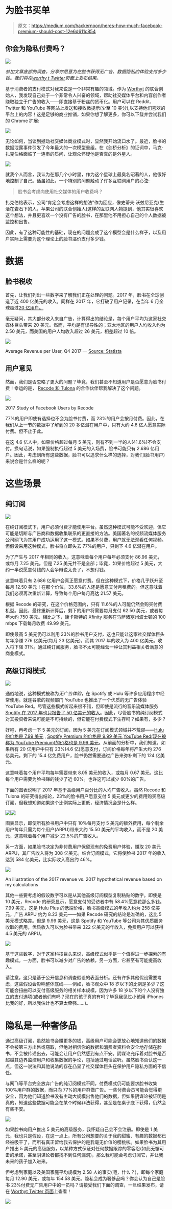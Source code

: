 # 为脸书买单

> 原文：<https://medium.com/hackernoon/heres-how-much-facebook-premium-should-cost-12e6d611c854>

## 你会为隐私付费吗？

![](img/7175aeacc07a757ea73b73fdf02344a4.png)

*参加文章底部的调查，分享你愿意为在脸书获得无广告、数据隐私的体验支付多少钱。我们将在*[*worthy t Twitter*](https://twitter.com/itsworthyt)*页面上发布结果。*

基于消费者的支付模式对我来说是一个非常有趣的领域。作为 [Worthyt](https://worthyt.io) 的联合创始人，我发现自己处于一个非常令人兴奋的领域，帮助社交媒体平台和内容创作者赚取独立于广告的收入——即直接基于粉丝的货币化。用户可以在 Reddit、Twitter 和 YouTube 等网站上发送和接收微提示(少至 10 美分),以支持他们喜欢的平台上的内容！这是足够的商业推销，如果你想了解更多，你可以下载并尝试我们的 Chrome 扩展:

[![](img/c56310f1a850e62f994ddd3b20a77b6b.png)](https://chrome.google.com/webstore/detail/worthyt/lajgggbpmllaalihlhkmohlfnmpcccon)

无论如何，当谈到撼动社交媒体商业模式时，显然我开始流口水了。最近，脸书的数据泄露事件引发了今年最大的一次模型重组。在《剑桥分析》的证词中，马克·扎克伯格面临了一连串的质问，让观众怀疑他是否真的是外星人。

![](img/84a55402ea343301fc1c1a64f18e3862.png)

就我个人而言，我认为在那几个小时里，作为这个星球上最臭名昭著的人，他很好地控制了自己。话虽如此，一个特别的问题触动了许多互联网用户的心弦:

> 脸书会考虑向使用社交媒体的用户收费吗？

扎克伯格表示，公司“肯定会考虑这样的想法”作为回应，像史蒂夫·沃兹尼亚克(生活在岩石下的人，苹果公司的联合创始人)这样的互联网人物提到，他其实很喜欢这个想法，并且更喜欢一个没有广告的脸书，在那里他不用担心自己的个人数据被监控和出售。

因此，有了这种可能性的基础，现在的问题变成了这个模型会是什么样子，以及用户实际上需要为这个理论上的脸书溢价支付多少钱。

# 数据

## 脸书税收

首先，让我们列出一些数字来了解我们正在处理的问题。2017 年，脸书在全球创造了近 400 亿美元的收入。同样在 2017 年，它打破了用户记录，在当年 6 月全球超过[20 亿用户。](https://techcrunch.com/2017/06/27/facebook-2-billion-users/)

毫无疑问，其大部分收入来自广告，计算得出的结论是，每个用户平均为这家社交媒体巨头带来 20 美元。然而，平均是有误导性的；亚太地区的用户人均收入约为 2.50 美元，而美国的用户人均收入超过 26 美元，相差超过 10 倍。

![](img/fb45111b27f63144a05b8506acc94928.png)

Average Revenue per User, Q4 2017 — [Source: Statista](https://www.statista.com/statistics/251328/facebooks-average-revenue-per-user-by-region/)

## 用户意见

然而，我们是否忽略了更大的问题？毕竟，我们甚至不知道用户是否愿意为脸书付费！幸运的是， [Recode 和 Tulona](https://www.recode.net/2018/4/11/17225328/facebook-ads-free-paid-service-mark-zuckerberg) 的合作伙伴帮我解决了这个问题。

[![](img/c2ab02b6471cabba9fc93cb3b662ba39.png)](https://www.recode.net/2018/4/11/17225328/facebook-ads-free-paid-service-mark-zuckerberg)

2017 Study of Facebook Users by Recode

77%的用户即使有选择也不会为脸书付费，而 23%的用户会按月付费。因此，在我们从上一节的数据中了解到的 20 多亿潜在用户中，只有大约 4.6 亿人愿意实际付费。但不止于此。

在这 4.6 亿人中，如果价格超过每月 5 美元，则有不到一半的人(41.6%)不会支付。换句话说，如果强制执行超过 5 美元的入场费，脸书可能只有 2.686 亿用户。因此，考虑到所有这些数据，脸书可以追求什么样的选择，对我们(脸书用户)来说会是什么样的呢？

# 这些场景

## 纯订阅

![](img/e1fa576cc8c6a83d6f6cf825f9691630.png)

在纯订阅模式下，用户必须付费才能使用平台。虽然这种模式可能不受欢迎，但它可能是切断与广告商和数据收集联系的更直接的方法。美国著名的视频流媒体服务公司网飞为其用户成功运用了这一模式。如果不付费，用户就无法观看任何视频。但假设采用这种模式，脸书将立即失去 77%的用户，只剩下 4.6 亿潜在用户。

为了产生与 2017 年相同的收入，这意味着每个用户每年必须支付 86.96 美元，或每月 7.25 美元。但是 7.25 美元并不是全部；毕竟，如果价格超过 5 美元，大约一半说愿意付钱的人会争辩说太贵了，不想付钱。

这意味着只有 2.686 亿用户会真正愿意付费。但在这种模式下，价格几乎跃升至每月 12.50 美元！在那个价位，33.6%的人还是愿意支付月租费的。但这意味着我们必须再次重新计算，导致每个用户每月高达 21.57 美元。

根据 Recode 的研究，在这个价格范围内，只有 11.6%的人可能仍然会购买付费机型。因此，最终重新计算后，剩下的用户将需要每月支付 62.50 美元，或者每年大约 750 美元。相比之下，康卡斯特的 Xfinity 服务在马萨诸塞州波士顿的 100 mbps 下载每月收费 49.99 美元。

即使最高 5 美元仍可以利用 23%的脸书用户支付，这也只能让这家社交媒体巨头每年净赚 276 亿美元(每月 23 亿美元)，而其 2017 年的收入为 400 亿美元。收入将下降 31%。通过纯订阅服务，脸书不太可能经营一种让其利益相关者满意的商业模式。

## 高级订阅模式

![](img/307eb4f5c264c09eb497db95c0f04404.png)

通俗地说，这种模式被称为*无广告体验*，在 Spotify 或 Hulu 等许多应用程序中经常使用。就连谷歌的视频部门 YouTube 也推出了一个优质的无广告体验 YouTube Red。尽管这些模式听起来很不错，但即使是流行的音乐流媒体服务 [Spotify 在 2017 年也只报告了 50 亿美元的收入](https://www.musicbusinessworldwide.com/spotify-is-set-to-end-2017-with-70m-subscribers-and-5bn-in-revenue-but-how-much-money-will-it-lose/)。因此，尽管脸书的纯订阅模式对其投资者来说可能是不可持续的，但它能在付费模式下生存吗？如果有，多少？

好吧，再考虑一下 5 美元的订阅，因为 5 美元在订阅模式领域并不荒谬——[Hulu 的价格是 7.99 美元](https://www.hulu.com) , [Spotify Premium 的价格是 9.99 美元](https://www.spotify.com/us/premium/?checkout=false),[YouTube Red(现在被称为 YouTube Premium)的价格也是 9.99 美元](https://www.youtube.com/premium)。从前面的分析中，我们知道，如果所有 20 亿用户中只有 23%(4.6 亿)愿意支付，订阅价格每年将产生大约 276 亿美元。剩下的 15.4 亿免费用户，脸书仍然需要通过广告来弥补剩下的 124 亿美元。

这意味着每个用户平均每年需要带来 8.05 美元的收入，或每月 0.67 美元。这比每个用户需要为脸书赚的钱少了近 60%。也许这可以减少 60%的广告。

下面的图表说明了 2017 年基于高级用户百分比的人均广告收入。虽然 Recode 和 Tulona 的研究得出结论，23%的脸书用户愿意支付 5 美元或更少的费用购买高级订阅，但我想知道如果这个比例实际上更低，经济情况会是什么样。

![](img/3a72b9fa5285e12f384b7409772b121d.png)![](img/94d1026bb84d14cb1180400692869fbb.png)

图表显示，即使所有脸书用户中只有 10%每月支付 5 美元的额外费用，每个剩余用户每年只需为每个用户(ARPU)带来大约 15.50 美元的平均收入，而不是 20 美元，这意味着每个用户减少 22.5%的广告收入。

另一方面，如果脸书决定为非付费用户保留现有的免费用户体验，赚取 20 美元 ARPU，其广告收入将为 308 亿美元。结合订阅模式，它将使脸书 2017 年的收入达到 584 亿美元，比实际收入高出约 46%。

![](img/f46bea3ef2fb6556f675318994e4a538.png)

An illustration of the 2017 revenue vs. 2017 hypothetical revenue based on my calculations

其他一些要考虑的假设数字可以是从其他高级订阅模型复制粘贴的数字。即使是 10 美元，Recode 的研究显示，愿意支付的受访者中有 58.4%愿意花那么多钱。7.99 美元，这是 Hulu Plus 的低端价格，脸书高级模式的年收入约为 258 亿美元，广告 ARPU 约为 8.23 美元——如果 Recode 研究的结论是准确的，这比 5 美元模式略差。但是 9.99 美元，这是 Spotify 和 YouTube 等公司为其优质服务收取的费用，优质收入可以为脸书带来 322 亿美元的年收入，免费用户可以获得 4.5 美元的 ARPU。

![](img/4e21c092fb03b93411d41bac1436f102.png)

基于这些数字，对于这家科技巨头来说，高级模式似乎是一个值得进一步探索的有趣模式。一方面，脸书可以减少对广告的依赖，另一方面，它甚至有可能提高收入。

请注意，这只是基于公开信息和调查假设的表面分析。还有许多其他假设需要考虑，这些假设会影响整体底线——例如，脸书观众中 18 岁以下的比例是多少？这可能会扭曲可以支付高级服务的相关样本规模，因为许多 18 岁以下的个人没有独立的支付选项(或者他们有吗？现在的孩子真的有吗？毕竟我见过小孩用 iPhones 比我的好，所以我估计也不算太牵强……)。

# 隐私是一种奢侈品

通过高级订阅，虽然脸书会赚更多的钱，高级用户可能会更放心地知道他们的数据不会被第三方出售或窃取，但绝对相信你的数据和消费者资料会安全地存储在脸书，不会被传递出去，可能会让用户仍然感到有点不安。阴谋论充斥着对脸书是否超越其边界监控用户和收集数据的争论，包括通过电话监听。虽然脸书否认这一点，但这一说法和其他说法的存在凸显了社交媒体巨头在保护用户隐私方面的不信任。

与网飞等平台完全放弃广告的纯订阅模式不同，付费模式仍可能要求脸书收集 100%用户群的数据，而只向 77%的用户群做广告。一些付费会员可能会觉得更安全，因为他们知道脸书没有主动大规模出售他们的数据，但如果阴谋论被证明是真的，知道这些数据可能会在某个时候非法获得，甚至是在桌子底下获得，仍然会有些不安。

![](img/079ea2a7d490990fb05532ce60fcb4a7.png)

如果脸书向用户推出 5 美元的高级服务，我怀疑自己会不会注册。即使是 1 美元，我也只是假设，在这一点上，所有公司想要的关于我的甜蜜、有趣的数据都已经被吸干了，而所有真正留给我去保护的是我毫无价值的樱桃核。如果脸书为其用户推出 5 美元的高级服务，以某种方式保证对任何数据跟踪的零容忍(如此无懈可击的承诺，甚至阴谋论者都找不到任何漏洞)，那么我可能会考虑订阅它，并让我未来的孩子加入进来。

但考虑到家庭以及美国家庭平均规模为 2.58 人的事实(呃，什么？)，即每个家庭每月 12.90 美元，或每年 154.58 美元。隐私会成为奢侈品吗？你会认为自己是脸书 23%付费无广告用户中的一员吗？请接受我们下面的调查，一旦结果发布，请在 [Worthyt Twitter 页面](https://twitter.com/itsworthyt)上查看！

[![](img/80cc6a6f3e61f045d9459e2232cde485.png)](https://chrome.google.com/webstore/detail/worthyt/lajgggbpmllaalihlhkmohlfnmpcccon)